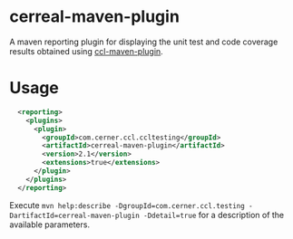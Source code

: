 # cerreal-maven-plugin

A maven reporting plugin for displaying the unit test and code coverage results obtained using [ccl-maven-plugin](../ccl-maven-plugin/README.md).

Usage
===
```xml
  <reporting>
    <plugins>
      <plugin>
        <groupId>com.cerner.ccl.ccltesting</groupId>
        <artifactId>cerreal-maven-plugin</artifactId>
        <version>2.1</version>
        <extensions>true</extensions>
      </plugin>
    </plugins>
  </reporting>
```

Execute `mvn help:describe -DgroupId=com.cerner.ccl.testing -DartifactId=cerreal-maven-plugin -Ddetail=true` for a description of the available parameters.